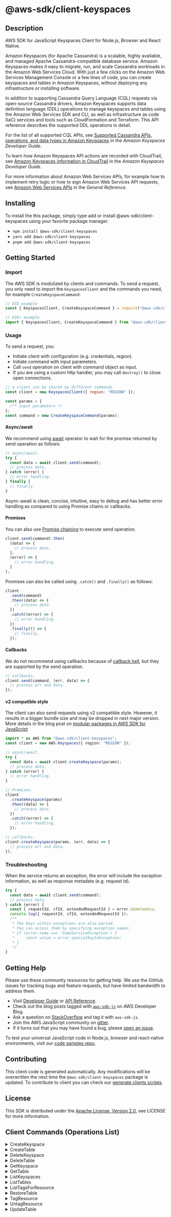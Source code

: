 <!-- generated file, do not edit directly -->

# @aws-sdk/client-keyspaces

## Description

AWS SDK for JavaScript Keyspaces Client for Node.js, Browser and React Native.

<p>Amazon Keyspaces (for Apache Cassandra) is a scalable,
highly available, and managed Apache Cassandra-compatible database service. Amazon Keyspaces makes it easy to migrate,
run, and scale Cassandra workloads in the Amazon Web Services Cloud. With just a few clicks on the Amazon Web Services Management Console or a few lines of code,
you can create keyspaces and tables in Amazon Keyspaces, without deploying any infrastructure or installing software. </p>
<p>In addition to supporting Cassandra Query Language (CQL) requests via open-source Cassandra drivers,
Amazon Keyspaces supports data definition language (DDL) operations to manage keyspaces and tables using the Amazon Web Services SDK and CLI, as well as
infrastructure as code (IaC) services and tools such as CloudFormation and Terraform. This API reference describes
the supported DDL operations in detail.</p>
<p>For the list of all supported CQL APIs, see <a href="https://docs.aws.amazon.com/keyspaces/latest/devguide/cassandra-apis.html">Supported Cassandra APIs, operations, and data types
in Amazon Keyspaces</a> in the <i>Amazon Keyspaces Developer
Guide</i>.</p>
<p>To learn how Amazon Keyspaces API actions are recorded with CloudTrail, see <a href="https://docs.aws.amazon.com/keyspaces/latest/devguide/logging-using-cloudtrail.html#service-name-info-in-cloudtrail">Amazon Keyspaces information in CloudTrail</a> in the <i>Amazon Keyspaces Developer
Guide</i>.</p>
<p>For more information about Amazon Web Services APIs, for example how to implement retry logic or how to sign Amazon Web Services API requests, see <a href="https://docs.aws.amazon.com/general/latest/gr/aws-apis.html">Amazon Web Services APIs</a> in the <i>General Reference</i>.</p>

## Installing

To install the this package, simply type add or install @aws-sdk/client-keyspaces
using your favorite package manager:

- `npm install @aws-sdk/client-keyspaces`
- `yarn add @aws-sdk/client-keyspaces`
- `pnpm add @aws-sdk/client-keyspaces`

## Getting Started

### Import

The AWS SDK is modulized by clients and commands.
To send a request, you only need to import the `KeyspacesClient` and
the commands you need, for example `CreateKeyspaceCommand`:

```js
// ES5 example
const { KeyspacesClient, CreateKeyspaceCommand } = require("@aws-sdk/client-keyspaces");
```

```ts
// ES6+ example
import { KeyspacesClient, CreateKeyspaceCommand } from "@aws-sdk/client-keyspaces";
```

### Usage

To send a request, you:

- Initiate client with configuration (e.g. credentials, region).
- Initiate command with input parameters.
- Call `send` operation on client with command object as input.
- If you are using a custom http handler, you may call `destroy()` to close open connections.

```js
// a client can be shared by different commands.
const client = new KeyspacesClient({ region: "REGION" });

const params = {
  /** input parameters */
};
const command = new CreateKeyspaceCommand(params);
```

#### Async/await

We recommend using [await](https://developer.mozilla.org/en-US/docs/Web/JavaScript/Reference/Operators/await)
operator to wait for the promise returned by send operation as follows:

```js
// async/await.
try {
  const data = await client.send(command);
  // process data.
} catch (error) {
  // error handling.
} finally {
  // finally.
}
```

Async-await is clean, concise, intuitive, easy to debug and has better error handling
as compared to using Promise chains or callbacks.

#### Promises

You can also use [Promise chaining](https://developer.mozilla.org/en-US/docs/Web/JavaScript/Guide/Using_promises#chaining)
to execute send operation.

```js
client.send(command).then(
  (data) => {
    // process data.
  },
  (error) => {
    // error handling.
  }
);
```

Promises can also be called using `.catch()` and `.finally()` as follows:

```js
client
  .send(command)
  .then((data) => {
    // process data.
  })
  .catch((error) => {
    // error handling.
  })
  .finally(() => {
    // finally.
  });
```

#### Callbacks

We do not recommend using callbacks because of [callback hell](http://callbackhell.com/),
but they are supported by the send operation.

```js
// callbacks.
client.send(command, (err, data) => {
  // process err and data.
});
```

#### v2 compatible style

The client can also send requests using v2 compatible style.
However, it results in a bigger bundle size and may be dropped in next major version. More details in the blog post
on [modular packages in AWS SDK for JavaScript](https://aws.amazon.com/blogs/developer/modular-packages-in-aws-sdk-for-javascript/)

```ts
import * as AWS from "@aws-sdk/client-keyspaces";
const client = new AWS.Keyspaces({ region: "REGION" });

// async/await.
try {
  const data = await client.createKeyspace(params);
  // process data.
} catch (error) {
  // error handling.
}

// Promises.
client
  .createKeyspace(params)
  .then((data) => {
    // process data.
  })
  .catch((error) => {
    // error handling.
  });

// callbacks.
client.createKeyspace(params, (err, data) => {
  // process err and data.
});
```

### Troubleshooting

When the service returns an exception, the error will include the exception information,
as well as response metadata (e.g. request id).

```js
try {
  const data = await client.send(command);
  // process data.
} catch (error) {
  const { requestId, cfId, extendedRequestId } = error.$$metadata;
  console.log({ requestId, cfId, extendedRequestId });
  /**
   * The keys within exceptions are also parsed.
   * You can access them by specifying exception names:
   * if (error.name === 'SomeServiceException') {
   *     const value = error.specialKeyInException;
   * }
   */
}
```

## Getting Help

Please use these community resources for getting help.
We use the GitHub issues for tracking bugs and feature requests, but have limited bandwidth to address them.

- Visit [Developer Guide](https://docs.aws.amazon.com/sdk-for-javascript/v3/developer-guide/welcome.html)
  or [API Reference](https://docs.aws.amazon.com/AWSJavaScriptSDK/v3/latest/index.html).
- Check out the blog posts tagged with [`aws-sdk-js`](https://aws.amazon.com/blogs/developer/tag/aws-sdk-js/)
  on AWS Developer Blog.
- Ask a question on [StackOverflow](https://stackoverflow.com/questions/tagged/aws-sdk-js) and tag it with `aws-sdk-js`.
- Join the AWS JavaScript community on [gitter](https://gitter.im/aws/aws-sdk-js-v3).
- If it turns out that you may have found a bug, please [open an issue](https://github.com/aws/aws-sdk-js-v3/issues/new/choose).

To test your universal JavaScript code in Node.js, browser and react-native environments,
visit our [code samples repo](https://github.com/aws-samples/aws-sdk-js-tests).

## Contributing

This client code is generated automatically. Any modifications will be overwritten the next time the `@aws-sdk/client-keyspaces` package is updated.
To contribute to client you can check our [generate clients scripts](https://github.com/aws/aws-sdk-js-v3/tree/main/scripts/generate-clients).

## License

This SDK is distributed under the
[Apache License, Version 2.0](http://www.apache.org/licenses/LICENSE-2.0),
see LICENSE for more information.

## Client Commands (Operations List)

<details>
<summary>
CreateKeyspace
</summary>

[Command API Reference](https://docs.aws.amazon.com/AWSJavaScriptSDK/v3/latest/clients/client-keyspaces/classes/createkeyspacecommand.html) / [Input](https://docs.aws.amazon.com/AWSJavaScriptSDK/v3/latest/clients/client-keyspaces/interfaces/createkeyspacecommandinput.html) / [Output](https://docs.aws.amazon.com/AWSJavaScriptSDK/v3/latest/clients/client-keyspaces/interfaces/createkeyspacecommandoutput.html)

</details>
<details>
<summary>
CreateTable
</summary>

[Command API Reference](https://docs.aws.amazon.com/AWSJavaScriptSDK/v3/latest/clients/client-keyspaces/classes/createtablecommand.html) / [Input](https://docs.aws.amazon.com/AWSJavaScriptSDK/v3/latest/clients/client-keyspaces/interfaces/createtablecommandinput.html) / [Output](https://docs.aws.amazon.com/AWSJavaScriptSDK/v3/latest/clients/client-keyspaces/interfaces/createtablecommandoutput.html)

</details>
<details>
<summary>
DeleteKeyspace
</summary>

[Command API Reference](https://docs.aws.amazon.com/AWSJavaScriptSDK/v3/latest/clients/client-keyspaces/classes/deletekeyspacecommand.html) / [Input](https://docs.aws.amazon.com/AWSJavaScriptSDK/v3/latest/clients/client-keyspaces/interfaces/deletekeyspacecommandinput.html) / [Output](https://docs.aws.amazon.com/AWSJavaScriptSDK/v3/latest/clients/client-keyspaces/interfaces/deletekeyspacecommandoutput.html)

</details>
<details>
<summary>
DeleteTable
</summary>

[Command API Reference](https://docs.aws.amazon.com/AWSJavaScriptSDK/v3/latest/clients/client-keyspaces/classes/deletetablecommand.html) / [Input](https://docs.aws.amazon.com/AWSJavaScriptSDK/v3/latest/clients/client-keyspaces/interfaces/deletetablecommandinput.html) / [Output](https://docs.aws.amazon.com/AWSJavaScriptSDK/v3/latest/clients/client-keyspaces/interfaces/deletetablecommandoutput.html)

</details>
<details>
<summary>
GetKeyspace
</summary>

[Command API Reference](https://docs.aws.amazon.com/AWSJavaScriptSDK/v3/latest/clients/client-keyspaces/classes/getkeyspacecommand.html) / [Input](https://docs.aws.amazon.com/AWSJavaScriptSDK/v3/latest/clients/client-keyspaces/interfaces/getkeyspacecommandinput.html) / [Output](https://docs.aws.amazon.com/AWSJavaScriptSDK/v3/latest/clients/client-keyspaces/interfaces/getkeyspacecommandoutput.html)

</details>
<details>
<summary>
GetTable
</summary>

[Command API Reference](https://docs.aws.amazon.com/AWSJavaScriptSDK/v3/latest/clients/client-keyspaces/classes/gettablecommand.html) / [Input](https://docs.aws.amazon.com/AWSJavaScriptSDK/v3/latest/clients/client-keyspaces/interfaces/gettablecommandinput.html) / [Output](https://docs.aws.amazon.com/AWSJavaScriptSDK/v3/latest/clients/client-keyspaces/interfaces/gettablecommandoutput.html)

</details>
<details>
<summary>
ListKeyspaces
</summary>

[Command API Reference](https://docs.aws.amazon.com/AWSJavaScriptSDK/v3/latest/clients/client-keyspaces/classes/listkeyspacescommand.html) / [Input](https://docs.aws.amazon.com/AWSJavaScriptSDK/v3/latest/clients/client-keyspaces/interfaces/listkeyspacescommandinput.html) / [Output](https://docs.aws.amazon.com/AWSJavaScriptSDK/v3/latest/clients/client-keyspaces/interfaces/listkeyspacescommandoutput.html)

</details>
<details>
<summary>
ListTables
</summary>

[Command API Reference](https://docs.aws.amazon.com/AWSJavaScriptSDK/v3/latest/clients/client-keyspaces/classes/listtablescommand.html) / [Input](https://docs.aws.amazon.com/AWSJavaScriptSDK/v3/latest/clients/client-keyspaces/interfaces/listtablescommandinput.html) / [Output](https://docs.aws.amazon.com/AWSJavaScriptSDK/v3/latest/clients/client-keyspaces/interfaces/listtablescommandoutput.html)

</details>
<details>
<summary>
ListTagsForResource
</summary>

[Command API Reference](https://docs.aws.amazon.com/AWSJavaScriptSDK/v3/latest/clients/client-keyspaces/classes/listtagsforresourcecommand.html) / [Input](https://docs.aws.amazon.com/AWSJavaScriptSDK/v3/latest/clients/client-keyspaces/interfaces/listtagsforresourcecommandinput.html) / [Output](https://docs.aws.amazon.com/AWSJavaScriptSDK/v3/latest/clients/client-keyspaces/interfaces/listtagsforresourcecommandoutput.html)

</details>
<details>
<summary>
RestoreTable
</summary>

[Command API Reference](https://docs.aws.amazon.com/AWSJavaScriptSDK/v3/latest/clients/client-keyspaces/classes/restoretablecommand.html) / [Input](https://docs.aws.amazon.com/AWSJavaScriptSDK/v3/latest/clients/client-keyspaces/interfaces/restoretablecommandinput.html) / [Output](https://docs.aws.amazon.com/AWSJavaScriptSDK/v3/latest/clients/client-keyspaces/interfaces/restoretablecommandoutput.html)

</details>
<details>
<summary>
TagResource
</summary>

[Command API Reference](https://docs.aws.amazon.com/AWSJavaScriptSDK/v3/latest/clients/client-keyspaces/classes/tagresourcecommand.html) / [Input](https://docs.aws.amazon.com/AWSJavaScriptSDK/v3/latest/clients/client-keyspaces/interfaces/tagresourcecommandinput.html) / [Output](https://docs.aws.amazon.com/AWSJavaScriptSDK/v3/latest/clients/client-keyspaces/interfaces/tagresourcecommandoutput.html)

</details>
<details>
<summary>
UntagResource
</summary>

[Command API Reference](https://docs.aws.amazon.com/AWSJavaScriptSDK/v3/latest/clients/client-keyspaces/classes/untagresourcecommand.html) / [Input](https://docs.aws.amazon.com/AWSJavaScriptSDK/v3/latest/clients/client-keyspaces/interfaces/untagresourcecommandinput.html) / [Output](https://docs.aws.amazon.com/AWSJavaScriptSDK/v3/latest/clients/client-keyspaces/interfaces/untagresourcecommandoutput.html)

</details>
<details>
<summary>
UpdateTable
</summary>

[Command API Reference](https://docs.aws.amazon.com/AWSJavaScriptSDK/v3/latest/clients/client-keyspaces/classes/updatetablecommand.html) / [Input](https://docs.aws.amazon.com/AWSJavaScriptSDK/v3/latest/clients/client-keyspaces/interfaces/updatetablecommandinput.html) / [Output](https://docs.aws.amazon.com/AWSJavaScriptSDK/v3/latest/clients/client-keyspaces/interfaces/updatetablecommandoutput.html)

</details>
